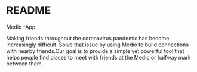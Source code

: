 # README

Medio -App

Making friends throughout the coronavirus pandemic has become increasingly difficult. Solve that issue by using Medio to build connections with nearby friends.Our goal is to provide a simple yet powerful tool that helps people find places to meet with friends at the Medio or halfway mark between them.
